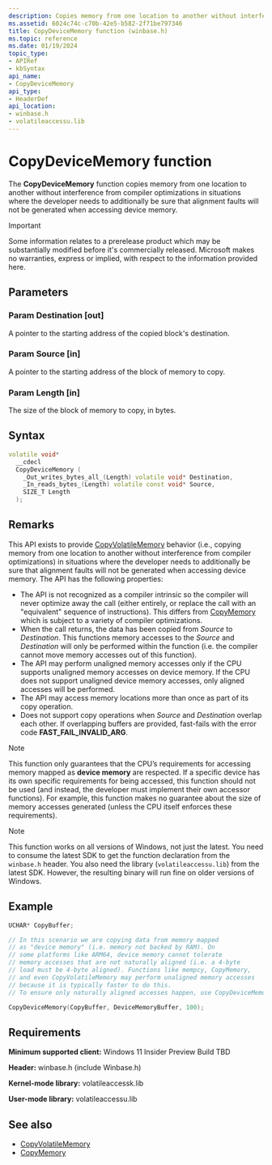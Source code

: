 ```yaml
---
description: Copies memory from one location to another without interference from compiler optimizations in situations where the developer needs to additionally be sure that alignment faults will not be generated when accessing device memory.
ms.assetid: 6024c74c-c70b-42e5-b582-2f71be797346
title: CopyDeviceMemory function (winbase.h)
ms.topic: reference
ms.date: 01/19/2024
topic_type: 
- APIRef
- kbSyntax
api_name: 
- CopyDeviceMemory
api_type: 
- HeaderDef
api_location: 
- winbase.h
- volatileaccessu.lib
---
```


# CopyDeviceMemory function

The **CopyDeviceMemory** function copies memory from one location to another without interference from compiler optimizations in situations where the developer needs to additionally be sure that alignment faults will not be generated when accessing device memory.

> [!IMPORTANT]
> Some information relates to a prerelease product which may be substantially modified before it's commercially released. Microsoft makes no warranties, express or implied, with respect to the information provided here.

## Parameters

### Param Destination [out]

A pointer to the starting address of the copied block's destination.

### Param Source [in]

A pointer to the starting address of the block of memory to copy.

### Param Length [in]

The size of the block of memory to copy, in bytes.

## Syntax

```cpp
volatile void*
  __cdecl
  CopyDeviceMemory (
    _Out_writes_bytes_all_(Length) volatile void* Destination,
    _In_reads_bytes_(Length) volatile const void* Source,
    SIZE_T Length
  );
```

## Remarks

This API exists to provide [CopyVolatileMemory](winbase-copyvolatilememory.md) behavior (i.e., copying memory from one location to another without interference from compiler optimizations) in situations where the developer needs to additionally be sure that alignment faults will not be generated when accessing device memory. The API has the following properties:

- The API is not recognized as a compiler intrinsic so the compiler will never optimize away the call (either entirely, or replace the call with an "equivalent" sequence of instructions). This differs from [CopyMemory](/previous-versions/windows/desktop/legacy/aa366535(v=vs.85)) which is subject to a variety of compiler optimizations.
- When the call returns, the data has been copied from *Source* to *Destination*. This functions memory accesses to the *Source* and *Destination* will only be performed within the function (i.e. the compiler cannot move memory accesses out of this function).
- The API may perform unaligned memory accesses only if the CPU supports unaligned memory accesses on device memory. If the CPU does not support unaligned device memory accesses, only aligned accesses will be performed.
- The API may access memory locations more than once as part of its copy operation.
- Does not support copy operations when *Source* and *Destination* overlap each other. If overlapping buffers are provided, fast-fails with the error code **FAST_FAIL_INVALID_ARG**.

> [!NOTE]
> This function only guarantees that the CPU’s requirements for accessing memory mapped as **device memory** are respected. If a specific device has its own specific requirements for being accessed, this function should not be used (and instead, the developer must implement their own accessor functions). For example, this function makes no guarantee about the size of memory accesses generated (unless the CPU itself enforces these requirements).

> [!NOTE]
> This function works on all versions of Windows, not just the latest. You need to consume the latest SDK to get the function declaration from the `winbase.h` header. You also need the library (`volatileaccessu.lib`) from the latest SDK. However, the resulting binary will run fine on older versions of Windows.

## Example

```c
UCHAR* CopyBuffer;

// In this scenario we are copying data from memory mapped
// as "device memory" (i.e. memory not backed by RAM). On
// some platforms like ARM64, device memory cannot tolerate
// memory accesses that are not naturally aligned (i.e. a 4-byte
// load must be 4-byte aligned). Functions like mempcy, CopyMemory,
// and even CopyVolatileMemory may perform unaligned memory accesses
// because it is typically faster to do this.
// To ensure only naturally aligned accesses happen, use CopyDeviceMemory.

CopyDeviceMemory(CopyBuffer, DeviceMemoryBuffer, 100);
```

## Requirements

**Minimum supported client:** Windows 11 Insider Preview Build TBD

**Header:** winbase.h (include Winbase.h)

**Kernel-mode library:** volatileaccessk.lib

**User-mode library:** volatileaccessu.lib

## See also

- [CopyVolatileMemory](winbase-copyvolatilememory.md)
- [CopyMemory](/previous-versions/windows/desktop/legacy/aa366535(v=vs.85))
